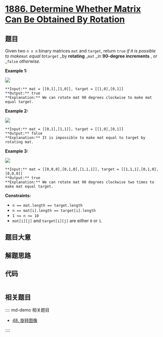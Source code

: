 # [1886. Determine Whether Matrix Can Be Obtained By Rotation](https://leetcode.com/problems/determine-whether-matrix-can-be-obtained-by-rotation)

## 题目

Given two `n x n` binary matrices `mat` and `target`, return `true` _if it is
possible to make_`mat` _equal to_`target` _by **rotating** _`mat` _in
**90-degree increments** , or _`false` _otherwise._



**Example 1:**

![](https://assets.leetcode.com/uploads/2021/05/20/grid3.png)

    
    
    **Input:** mat = [[0,1],[1,0]], target = [[1,0],[0,1]]
    **Output:** true
    **Explanation:** We can rotate mat 90 degrees clockwise to make mat equal target.
    

**Example 2:**

![](https://assets.leetcode.com/uploads/2021/05/20/grid4.png)

    
    
    **Input:** mat = [[0,1],[1,1]], target = [[1,0],[0,1]]
    **Output:** false
    **Explanation:** It is impossible to make mat equal to target by rotating mat.
    

**Example 3:**

![](https://assets.leetcode.com/uploads/2021/05/26/grid4.png)

    
    
    **Input:** mat = [[0,0,0],[0,1,0],[1,1,1]], target = [[1,1,1],[0,1,0],[0,0,0]]
    **Output:** true
    **Explanation:** We can rotate mat 90 degrees clockwise two times to make mat equal target.
    



**Constraints:**

  * `n == mat.length == target.length`
  * `n == mat[i].length == target[i].length`
  * `1 <= n <= 10`
  * `mat[i][j]` and `target[i][j]` are either `0` or `1`.


## 题目大意

## 解题思路

## 代码

```javascript

```

## 相关题目

:::: md-demo 相关题目
- [48. 旋转图像](./0048.md)

::::

